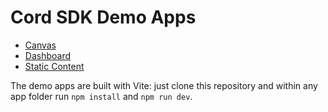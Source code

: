 # Cord SDK Demo Apps

- [Canvas](https://docs.cord.com/demo-pages/canvas)
- [Dashboard](https://docs.cord.com/demo-pages/dashboard)
- [Static Content](https://docs.cord.com/demo-pages/static-content)

The demo apps are built with Vite: just clone this repository and within any app folder run `npm install` and `npm run dev`.
